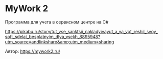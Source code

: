 # MyWork 2

Программа для учета в сервисном центре на C#

https://pikabu.ru/story/tut_vse_sanktsii_nakladyivayut_a_ya_vot_reshil_svoy_soft_sdelat_besplatnyim_dlya_vsekh_8895948?utm_source=andlinkshare&amp;utm_medium=sharing

Автор: https://mywork2.ru/
